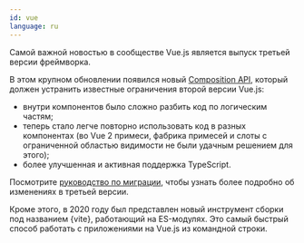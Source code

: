 ```yaml
---
id: vue
language: ru
---
```


Самой важной новостью в сообществе Vue.js является выпуск третьей версии фреймворка.

В этом крупном обновлении появился новый [Composition API](https://v3.vuejs.org/api/composition-api.html), который должен устранить известные ограничения второй версии Vue.js:

- внутри компонентов было сложно разбить код по логическим частям;
- теперь стало легче повторно использовать код в разных компонентах (во Vue 2 примеси, фабрика примесей и cлоты с ограниченной областью видимости не были удачным решением для этого);
- более улучшенная и активная поддержка TypeScript.

Посмотрите [руководство по миграции](https://v3.vuejs.org/guide/migration/introduction.html), чтобы узнать более подробно об изменениях в третьей версии.

Кроме этого, в 2020 году был представлен новый инструмент сборки под названием {vite}, работающий на ES-модулях. Это самый быстрый способ работать с приложениями на Vue.js из командной строки.
